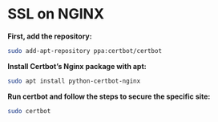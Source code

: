 # SSL on NGINX

**First, add the repository:**

```bash
sudo add-apt-repository ppa:certbot/certbot
```

**Install Certbot’s Nginx package with apt:**

```bash
sudo apt install python-certbot-nginx
```

**Run certbot and follow the steps to secure the specific site:**

```bash
sudo certbot
```

